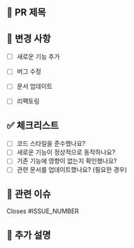 ## 📝 PR 제목
<!-- PR 제목을 간결하고 명확하게 작성해주세요. -->


## 📌 변경 사항
<!-- 변경된 내용을 요약해서 설명해주세요. -->
- [ ] 새로운 기능 추가
- [ ] 버그 수정
- [ ] 문서 업데이트
- [ ] 리팩토링


## ✅ 체크리스트
- [ ] 코드 스타일을 준수했나요?
- [ ] 새로운 기능이 정상적으로 동작하나요?
- [ ] 기존 기능에 영향이 없는지 확인했나요?
- [ ] 관련 문서를 업데이트했나요? (필요한 경우)

## 📌 관련 이슈
<!-- 해당 PR이 해결하는 이슈 번호를 입력하세요.-->
Closes #ISSUE_NUMBER  <!-- 예: Closes #12 -->

## 🚀 추가 설명
<!-- PR과 관련된 추가 정보를 작성해주세요. -->